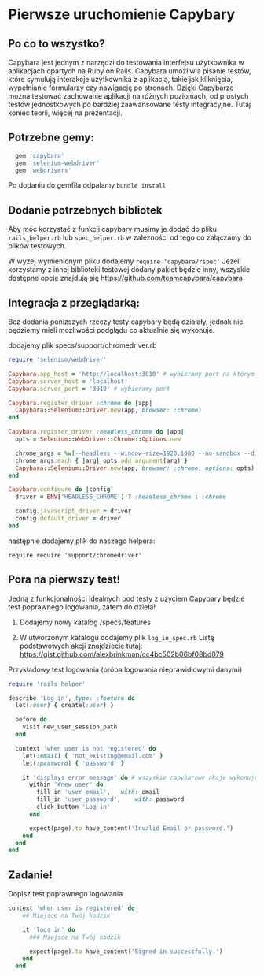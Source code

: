 # Pierwsze uruchomienie Capybary

## Po co to wszystko?

Capybara jest jednym z narzędzi do testowania interfejsu użytkownika w aplikacjach opartych na Ruby on Rails. Capybara umożliwia pisanie testów, które symulują interakcje użytkownika z aplikacją, takie jak kliknięcia, wypełnianie formularzy czy nawigację po stronach. Dzięki Capybarze można testować zachowanie aplikacji na różnych poziomach, od prostych testów jednostkowych po bardziej zaawansowane testy integracyjne.
Tutaj koniec teorii, więcej na prezentacji.

## Potrzebne gemy:

```ruby
  gem 'capybara'
  gem 'selenium-webdriver'
  gem 'webdrivers'
```
Po dodaniu do gemfila odpalamy ```bundle install```

## Dodanie potrzebnych bibliotek

Aby móc korzystać z funkcji capybary musimy je dodać do pliku ```rails_helper.rb``` lub ```spec_helper.rb``` w zalezności od tego co załączamy do plików testowych.

W wyzej wymienionym pliku dodajemy ```require 'capybara/rspec'```
Jezeli korzystamy z innej biblioteki testowej dodany pakiet będzie inny, wszyskie dostępne opcje znajdują się https://github.com/teamcapybara/capybara

## Integracja z przeglądarką:
Bez dodania ponizszych rzeczy testy capybary będą działały, jednak nie będziemy mieli mozliwości podglądu co aktualnie się wykonuje.

dodajemy plik specs/support/chromedriver.rb

```ruby
require 'selenium/webdriver'

Capybara.app_host = 'http://localhost:3010' # wybieramy port na którym capybara będzie uruchamiała przeglądarkę
Capybara.server_host = 'localhost'
Capybara.server_port = '3010' # wybieramy port

Capybara.register_driver :chrome do |app|
  Capybara::Selenium::Driver.new(app, browser: :chrome)
end

Capybara.register_driver :headless_chrome do |app|
  opts = Selenium::WebDriver::Chrome::Options.new

  chrome_args = %w[--headless --window-size=1920,1080 --no-sandbox --disable-dev-shm-usage]
  chrome_args.each { |arg| opts.add_argument(arg) }
  Capybara::Selenium::Driver.new(app, browser: :chrome, options: opts)
end

Capybara.configure do |config|
  driver = ENV['HEADLESS_CHROME'] ? :headless_chrome : :chrome

  config.javascript_driver = driver
  config.default_driver = driver
end

```

następnie dodajemy plik do naszego helpera:

```require require 'support/chromedriver'```

## Pora na pierwszy test!

Jedną z funkcjonalności idealnych pod testy z uzyciem Capybary będzie test poprawnego logowania, zatem do dzieła!

1. Dodajemy nowy katalog /specs/features

2. W utworzonym katalogu dodajemy plik ```log_in_spec.rb```
Listę podstawowych akcji znajdziecie tutaj: https://gist.github.com/alexbrinkman/cc4bc502b06bf08bd079

Przykładowy test logowania (próba logowania nieprawidłowymi danymi)

```ruby
require 'rails_helper'

describe 'Log in', type: :feature do
  let(:user) { create(:user) }

  before do
    visit new_user_session_path
  end

  context 'when user is not registered' do
    let(:email) { 'not_existing@email.com' }
    let(:password) { 'password' }

    it 'displays error message' do # wszyskie capybarowe akcje wykonujemy w bloku it
      within '#new_user' do
        fill_in 'user_email',	with: email
        fill_in 'user_password',	with: password
        click_button 'Log in'
      end

      expect(page).to have_content('Invalid Email or password.')
    end
  end
end
```

## Zadanie!
Dopisz test poprawnego logowania
```ruby
context 'when user is registered' do
    ## Miejsce na Twój kodzik

    it 'logs in' do
      ### Miejsce na Twój kodzik

      expect(page).to have_content('Signed in successfully.')
    end
  end
```
